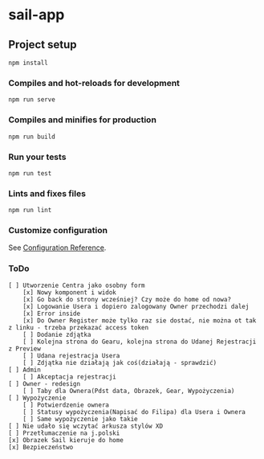 # sail-app

## Project setup
```
npm install
```

### Compiles and hot-reloads for development
```
npm run serve
```

### Compiles and minifies for production
```
npm run build
```

### Run your tests
```
npm run test
```

### Lints and fixes files
```
npm run lint
```

### Customize configuration
See [Configuration Reference](https://cli.vuejs.org/config/).

### ToDo

```
[ ] Utworzenie Centra jako osobny form
    [x] Nowy komponent i widok
    [x] Go back do strony wcześniej? Czy może do home od nowa?
    [x] Logowanie Usera i dopiero zalogowany Owner przechodzi dalej
    [x] Error inside
    [x] Do Owner Register może tylko raz sie dostać, nie można ot tak z linku - trzeba przekazać access token
    [ ] Dodanie zdjątka
    [ ] Kolejna strona do Gearu, kolejna strona do Udanej Rejestracji z Preview
    [ ] Udana rejestracja Usera
    [ ] Zdjątka nie działają jak coś(działają - sprawdzić)
[ ] Admin
    [ ] Akceptacja rejestracji
[ ] Owner - redesign
    [ ] Taby dla Ownera(Pdst data, Obrazek, Gear, Wypożyczenia)
[ ] Wypożyczenie
    [ ] Potwierdzenie ownera
    [ ] Statusy wypożyczenia(Napisać do Filipa) dla Usera i Ownera
    [ ] Same wypożyczenie jako takie
[ ] Nie udało się wczytać arkusza stylów XD
[ ] Przetłumaczenie na j.polski
[x] Obrazek Sail kieruje do home
[x] Bezpieczeństwo
```